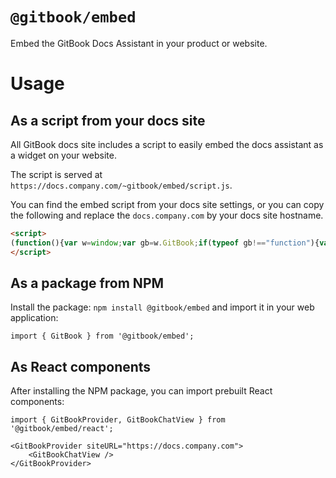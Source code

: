 # `@gitbook/embed`

Embed the GitBook Docs Assistant in your product or website.

# Usage

## As a script from your docs site

All GitBook docs site includes a script to easily embed the docs assistant as a widget on your website.

The script is served at `https://docs.company.com/~gitbook/embed/script.js`.

You can find the embed script from your docs site settings, or you can copy the following and replace the `docs.company.com` by your docs site hostname.

```html
<script>
(function(){var w=window;var gb=w.GitBook;if(typeof gb!=="function"){var d=document;var i=function(){i.c(arguments);};i.q=[];i.c=function(args){i.q.push(args);};w.GitBook=i;var l=function(){var s=d.createElement('script');s.type='text/javascript';s.async=true;s.src='https://docs.company.com/~gitbook/embed/script.js';var x=d.getElementsByTagName('script')[0];x.parentNode.insertBefore(s, x);};if(document.readyState==='complete'){l();}else if(w.attachEvent){w.attachEvent('onload',l);}else{w.addEventListener('load',l,false);}}})();
</script>
```

## As a package from NPM

Install the package: `npm install @gitbook/embed` and import it in your web application:

```tsx
import { GitBook } from '@gitbook/embed';

```

## As React components

After installing the NPM package, you can import prebuilt React components:

```tsx
import { GitBookProvider, GitBookChatView } from '@gitbook/embed/react';

<GitBookProvider siteURL="https://docs.company.com">
    <GitBookChatView />
</GitBookProvider>
```
